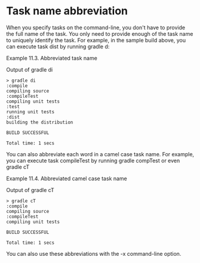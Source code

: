 # Task name abbreviation

When you specify tasks on the command-line, you don't have to provide the full name of the task. You only need to provide enough of the task name to uniquely identify the task. For example, in the sample build above, you can execute task dist by running gradle d:

Example 11.3. Abbreviated task name

Output of gradle di

    > gradle di
    :compile
    compiling source
    :compileTest
    compiling unit tests
    :test
    running unit tests
    :dist
    building the distribution

    BUILD SUCCESSFUL

    Total time: 1 secs

You can also abbreviate each word in a camel case task name. For example, you can execute task compileTest by running gradle compTest or even gradle cT

Example 11.4. Abbreviated camel case task name

Output of gradle cT

    > gradle cT
    :compile
    compiling source
    :compileTest
    compiling unit tests

    BUILD SUCCESSFUL

    Total time: 1 secs

You can also use these abbreviations with the -x command-line option.

